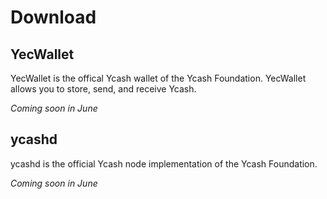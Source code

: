 # Download

## YecWallet

YecWallet is the offical Ycash wallet of the Ycash Foundation. YecWallet allows you to store, send, and receive Ycash.

<!--
Download the latest version of YecWallet:

* Desktop:
    + Mac:
    + Linux:
    + Windows:
* Mobile
    + Android
    + iOS
-->
*Coming soon in June*
## ycashd

ycashd is the official Ycash node implementation of the Ycash Foundation.

<!--
Download the latest version of ycashd:

* Mac:
* Linux:
* Windows:
-->
*Coming soon in June*

